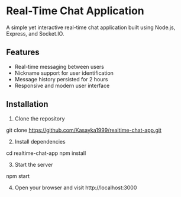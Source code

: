 # Real-Time Chat Application

A simple yet interactive real-time chat application built using Node.js, Express, and Socket.IO.

## Features

- Real-time messaging between users
- Nickname support for user identification
- Message history persisted for 2 hours
- Responsive and modern user interface

## Installation

1. Clone the repository

git clone https://github.com/Kasayka1999/realtime-chat-app.git


2. Install dependencies

cd realtime-chat-app
npm install


3. Start the server

npm start

4. Open your browser and visit http://localhost:3000
